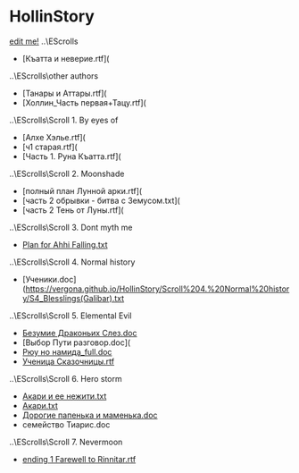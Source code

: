 # HollinStory
[edit me!](https://github.com/vergona/HollinStory/edit/master/README.md)
..\EScrolls

- [Къатта и неверие.rtf](

..\EScrolls\other authors

- [Танары и Аттары.rtf](
- [Холлин_Часть первая+Тацу.rtf](

..\EScrolls\Scroll 1. By eyes of

- [Алхе Хэлье.rtf](
- [ч1 старая.rtf](
- [Часть 1. Руна Къатта.rtf](

..\EScrolls\Scroll 2. Moonshade

- [полный план Лунной арки.rtf](
- [часть 2 обрывки - битва с Земусом.txt](
- [часть 2 Тень от Луны.rtf](

..\EScrolls\Scroll 3. Dont myth me

- [Plan for Ahhi Falling.txt](https://vergona.github.io/HollinStory/Scroll%203.%20Dont%20myth%20me/S3_Ahhi_falling.txt)

..\EScrolls\Scroll 4. Normal history

- [Ученики.doc](https://vergona.github.io/HollinStory/Scroll%204.%20Normal%20history/S4_Blesslings(Galibar).txt

..\EScrolls\Scroll 5. Elemental Evil

- [Безумие Драконьих Слез.doc](https://vergona.github.io/HollinStory/Scroll%205.%20Elemental%20Evil/S5_Dragon_Despair.txt)
- [Выбор Пути разговор.doc](
- [Рюу но намида_full.doc](https://vergona.github.io/HollinStory/Scroll%205.%20Elemental%20Evil/S5_Ryuu_no_namida.txt)
- [Ученица Сказочницы.rtf](https://vergona.github.io/HollinStory/Scroll%205.%20Elemental%20Evil/S5_Tail-teller_apprentice.txt)

..\EScrolls\Scroll 6. Hero storm

- [Акари и ее нежити.txt](https://vergona.github.io/HollinStory/Scroll%206.%20Hero%20storm/S6_Akari_n_undead.txt)
- [Акари.txt](https://vergona.github.io/HollinStory/Scroll%206.%20Hero%20storm/S6_Akari.txt)
- [Дорогие папенька и маменька.doc](https://vergona.github.io/HollinStory/Scroll%206.%20Hero%20storm/S6_Letter_Shala.txt)
- семейство Тиарис.doc 

..\EScrolls\Scroll 7. Nevermoon

- [ending 1 Farewell to Rinnitar.rtf](https://vergona.github.io/HollinStory/Scroll%207.%20Nevermoon/S7_Farewell_Rinnitar.txt)
